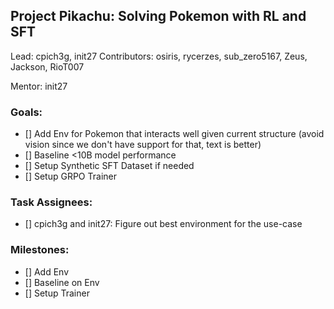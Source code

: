 ## Project Pikachu: Solving Pokemon with RL and SFT

Lead: cpich3g, init27
Contributors: osiris, rycerzes, sub_zero5167, Zeus, Jackson, RioT007

Mentor: init27

### Goals:

- [] Add Env for Pokemon that interacts well given current structure (avoid vision since we don't have support for that, text is better)
- [] Baseline <10B model performance
- [] Setup Synthetic SFT Dataset if needed
- [] Setup GRPO Trainer


### Task Assignees:

- [] cpich3g and init27: Figure out best environment for the use-case

### Milestones:

- [] Add Env
- [] Baseline on Env
- [] Setup Trainer
